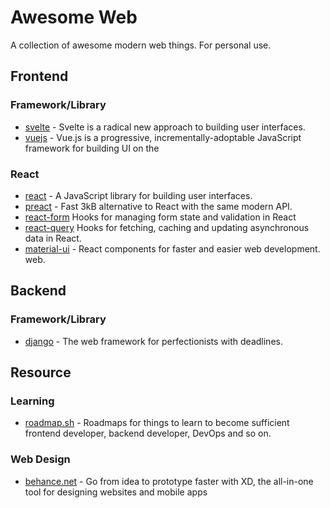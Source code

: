 # Awesome Web
A collection of awesome modern web things. For personal use.
## Frontend
### Framework/Library
* [svelte](https://svelte.dev/) - Svelte is a radical new approach to building user interfaces.
* [vuejs](https://vuejs.org/) - Vue.js is a progressive, incrementally-adoptable JavaScript framework for building UI on the 
### React
* [react](https://reactjs.org/) - A JavaScript library for building user interfaces.
* [preact](https://preactjs.com/) - Fast 3kB alternative to React with the same modern API.
* [react-form](https://github.com/tannerlinsley/react-form) Hooks for managing form state and validation in React
* [react-query](https://github.com/tannerlinsley/react-query) Hooks for fetching, caching and updating asynchronous data in 
React.
* [material-ui](https://material-ui.com/) - React components for faster and easier web development.
web.
## Backend
### Framework/Library
* [django](https://www.djangoproject.com/) - The web framework for perfectionists with deadlines.
## Resource
### Learning
* [roadmap.sh](https://roadmap.sh/roadmaps) - Roadmaps for things to learn to become sufficient frontend developer, backend developer, DevOps and so on.
### Web Design
* [behance.net](https://www.behance.net/galleries/xd) - Go from idea to prototype faster with XD, the all-in-one tool for designing websites and mobile apps
